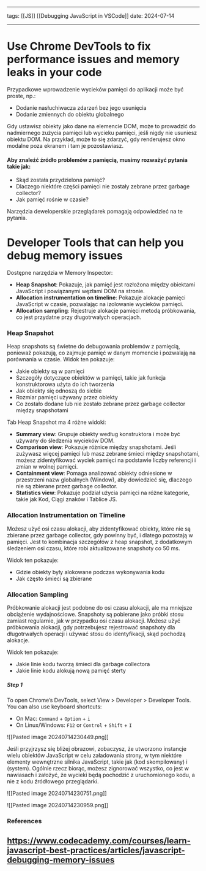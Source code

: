 
--- 
tags: [[JS]] [[Debugging JavaScript in VSCode]]
date: 2024-07-14

---
# Use Chrome DevTools to fix performance issues and memory leaks in your code

Przypadkowe wprowadzenie wycieków pamięci do aplikacji może być proste, np.:

- Dodanie nasłuchiwacza zdarzeń bez jego usunięcia
- Dodanie zmiennych do obiektu globalnego

Gdy ustawisz obiekty jako dane na elemencie DOM, może to prowadzić do nadmiernego zużycia pamięci lub wycieku pamięci, jeśli nigdy nie usuniesz obiektu DOM. Na przykład, może to się zdarzyć, gdy renderujesz okno modalne poza ekranem i tam je pozostawiasz.

#### Aby znaleźć źródło problemów z pamięcią, musimy rozważyć pytania takie jak:

- Skąd została przydzielona pamięć?
- Dlaczego niektóre części pamięci nie zostały zebrane przez garbage collector?
- Jak pamięć rośnie w czasie?

Narzędzia deweloperskie przeglądarek pomagają odpowiedzieć na te pytania.

# Developer Tools that can help you debug memory issues

Dostępne narzędzia w Memory Inspector:

- **Heap Snapshot**: Pokazuje, jak pamięć jest rozłożona między obiektami JavaScript i powiązanymi węzłami DOM na stronie.
- **Allocation instrumentation on timeline**: Pokazuje alokacje pamięci JavaScript w czasie, pozwalając na izolowanie wycieków pamięci.
- **Allocation sampling**: Rejestruje alokacje pamięci metodą próbkowania, co jest przydatne przy długotrwałych operacjach.


### Heap Snapshot

Heap snapshots są świetne do debugowania problemów z pamięcią, ponieważ pokazują, co zajmuje pamięć w danym momencie i pozwalają na porównania w czasie. Widok ten pokazuje:

- Jakie obiekty są w pamięci
- Szczegóły dotyczące obiektów w pamięci, takie jak funkcja konstruktorowa użyta do ich tworzenia
- Jak obiekty się odnoszą do siebie
- Rozmiar pamięci używany przez obiekty
- Co zostało dodane lub nie zostało zebrane przez garbage collector między snapshotami

Tab Heap Snapshot ma 4 różne widoki:

- **Summary view**: Grupuje obiekty według konstruktora i może być używany do śledzenia wycieków DOM.
- **Comparison view**: Pokazuje różnice między snapshotami. Jeśli zużywasz więcej pamięci lub masz zebrane śmieci między snapshotami, możesz zidentyfikować wyciek pamięci na podstawie liczby referencji i zmian w wolnej pamięci.
- **Containment view**: Pomaga analizować obiekty odniesione w przestrzeni nazw globalnych (Window), aby dowiedzieć się, dlaczego nie są zbierane przez garbage collector.
- **Statistics view**: Pokazuje podział użycia pamięci na różne kategorie, takie jak Kod, Ciągi znaków i Tablice JS.


### Allocation Instrumentation on Timeline

Możesz użyć osi czasu alokacji, aby zidentyfikować obiekty, które nie są zbierane przez garbage collector, gdy powinny być, i dlatego pozostają w pamięci. Jest to kombinacja szczegółów z heap snapshot, z dodatkowym śledzeniem osi czasu, które robi aktualizowane snapshoty co 50 ms.

Widok ten pokazuje:

- Gdzie obiekty były alokowane podczas wykonywania kodu
- Jak często śmieci są zbierane


### Allocation Sampling

Próbkowanie alokacji jest podobne do osi czasu alokacji, ale ma mniejsze obciążenie wydajnościowe. Snapshoty są pobierane jako próbki stosu zamiast regularnie, jak w przypadku osi czasu alokacji. Możesz użyć próbkowania alokacji, gdy potrzebujesz rejestrować snapshoty dla długotrwałych operacji i używać stosu do identyfikacji, skąd pochodzą alokacje.

Widok ten pokazuje:

- Jakie linie kodu tworzą śmieci dla garbage collectora
- Jakie linie kodu alokują nową pamięć sterty





##### Step 1

To open Chrome’s DevTools, select View > Developer > Developer Tools. You can also use keyboard shortcuts:

- On Mac: `Command` + `Option` + `i`
- On Linux/Windows: `F12` or `Control` + `Shift` + `I`

![[Pasted image 20240714230449.png]]

Jeśli przyjrzysz się bliżej obrazowi, zobaczysz, że utworzono instancje wielu obiektów JavaScript w celu załadowania strony, w tym niektóre elementy wewnętrzne silnika JavaScript, takie jak (kod skompilowany) i (system). Ogólnie rzecz biorąc, możesz zignorować wszystko, co jest w nawiasach i założyć, że wycieki będą pochodzić z uruchomionego kodu, a nie z kodu źródłowego przeglądarki.

![[Pasted image 20240714230751.png]]

![[Pasted image 20240714230959.png]]

### References

https://www.codecademy.com/courses/learn-javascript-best-practices/articles/javascript-debugging-memory-issues
---



